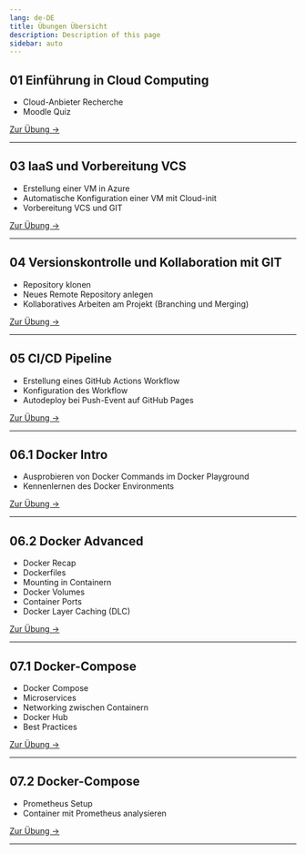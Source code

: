 ```yaml
---
lang: de-DE
title: Übungen Übersicht
description: Description of this page
sidebar: auto
---
```


## 01 Einführung in Cloud Computing
- Cloud-Anbieter Recherche
- Moodle Quiz

<p>
<a href="/CloudComputingCWA2021/exercises/01-cloud-intro" class="nav-link action-button">
  Zur Übung →
</a>
</p>

---

## 03 IaaS und Vorbereitung VCS
- Erstellung einer VM in Azure
- Automatische Konfiguration einer VM mit Cloud-init
- Vorbereitung VCS und GIT

<p>
<a href="/CloudComputingCWA2021/exercises/03-iaas/03-iaas" class="nav-link action-button">
  Zur Übung →
</a>
</p>

---

## 04 Versionskontrolle und Kollaboration mit GIT
- Repository klonen
- Neues Remote Repository anlegen
- Kollaboratives Arbeiten am Projekt (Branching und Merging)

<p>
<a href="/CloudComputingCWA2021/exercises/04-git/04-git" class="nav-link action-button">
  Zur Übung →
</a>
</p>

---

## 05 CI/CD Pipeline
- Erstellung eines GitHub Actions Workflow
- Konfiguration des Workflow
- Autodeploy bei Push-Event auf GitHub Pages

<p>
<a href="/CloudComputingCWA2021/exercises/05-cicd/05-cicd" class="nav-link action-button">
  Zur Übung →
</a>
</p>

---


## 06.1 Docker Intro
- Ausprobieren von Docker Commands im Docker Playground
- Kennenlernen des Docker Environments

<p>
<a href="/CloudComputingCWA2021/exercises/06-containerization/06-containerization" class="nav-link action-button">
  Zur Übung →
</a>
</p>

---

## 06.2 Docker Advanced <Badge text="neu" />
- Docker Recap
- Dockerfiles
- Mounting in Containern
- Docker Volumes
- Container Ports
- Docker Layer Caching (DLC)

<p>
<a href="/CloudComputingCWA2021/exercises/06-docker/06-docker" class="nav-link action-button">
  Zur Übung →
</a>
</p>

---

## 07.1 Docker-Compose <Badge text="neu" />
- Docker Compose
- Microservices
- Networking zwischen Containern
- Docker Hub
- Best Practices

<p>
<a href="/CloudComputingCWA2021/exercises/06-docker-compose/06-docker-compose" class="nav-link action-button">
  Zur Übung →
</a>
</p>

---

## 07.2 Docker-Compose <Badge text="neu" />
- Prometheus Setup
- Container mit Prometheus analysieren

<p>
<a href="/CloudComputingCWA2021/exercises/07-monitoring/07-monitoring" class="nav-link action-button">
  Zur Übung →
</a>
</p>

---
